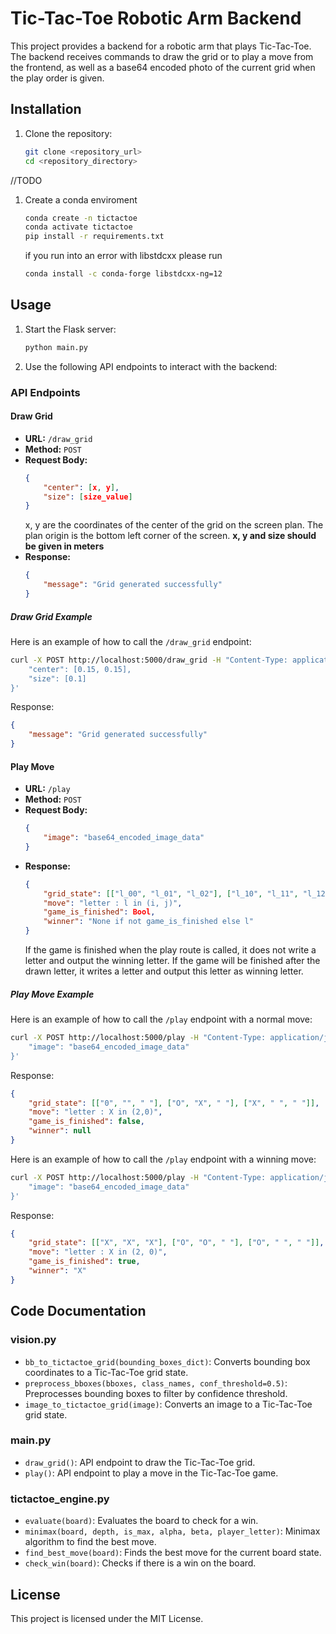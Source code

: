 # Tic-Tac-Toe Robotic Arm Backend

This project provides a backend for a robotic arm that plays Tic-Tac-Toe. The backend receives commands to draw the grid or to play a move from the frontend, as well as a base64 encoded photo of the current grid when the play order is given.

## Installation

1. Clone the repository:
    ```sh
    git clone <repository_url>
    cd <repository_directory>
    ```

//TODO
1. Create a conda enviroment 
    ```sh
    conda create -n tictactoe 
    conda activate tictactoe
    pip install -r requirements.txt
    ```
    if you run into an error with libstdcxx please run
    ```sh
    conda install -c conda-forge libstdcxx-ng=12
    ```

## Usage

1. Start the Flask server:
    ```sh
    python main.py
    ```

2. Use the following API endpoints to interact with the backend:

### API Endpoints

#### Draw Grid

- **URL:** `/draw_grid`
- **Method:** `POST`
- **Request Body:**
    ```json
    {
        "center": [x, y],
        "size": [size_value]
    }
    ```
    x, y are the coordinates of the center of the grid on the screen plan. The plan origin is the bottom left corner of the screen. **x, y and size should be given in meters** 
- **Response:**
    ```json
    {
        "message": "Grid generated successfully"
    }
    ```

##### Draw Grid Example

Here is an example of how to call the `/draw_grid` endpoint:

```sh
curl -X POST http://localhost:5000/draw_grid -H "Content-Type: application/json" -d '{
    "center": [0.15, 0.15],
    "size": [0.1]
}'
```

Response:
```json
{
    "message": "Grid generated successfully"
}
```

#### Play Move

- **URL:** `/play`
- **Method:** `POST`
- **Request Body:**
    ```json
    {
        "image": "base64_encoded_image_data"
    }
    ```
- **Response:**
    ```json
    {
        "grid_state": [["l_00", "l_01", "l_02"], ["l_10", "l_11", "l_12"], ["l_20", "l_21", "l_22"]],
        "move": "letter : l in (i, j)",
        "game_is_finished": Bool,
        "winner": "None if not game_is_finished else l"
    }
    ```
    If the game is finished when the play route is called, it does not write a letter and output the winning letter. If the game will be finished after the drawn letter, it writes a letter and output this letter as winning letter.

##### Play Move Example

Here is an example of how to call the `/play` endpoint with a normal move:

```sh
curl -X POST http://localhost:5000/play -H "Content-Type: application/json" -d '{
    "image": "base64_encoded_image_data"
}'
```

Response:
```json
{
    "grid_state": [["0", "", " "], ["O", "X", " "], ["X", " ", " "]],
    "move": "letter : X in (2,0)",
    "game_is_finished": false,
    "winner": null
}
```

Here is an example of how to call the `/play` endpoint with a winning move:

```sh
curl -X POST http://localhost:5000/play -H "Content-Type: application/json" -d '{
    "image": "base64_encoded_image_data"
}'
```

Response:
```json
{
    "grid_state": [["X", "X", "X"], ["O", "O", " "], ["O", " ", " "]],
    "move": "letter : X in (2, 0)",
    "game_is_finished": true,
    "winner": "X"
}
```

## Code Documentation

### vision.py

- `bb_to_tictactoe_grid(bounding_boxes_dict)`: Converts bounding box coordinates to a Tic-Tac-Toe grid state.
- `preprocess_bboxes(bboxes, class_names, conf_threshold=0.5)`: Preprocesses bounding boxes to filter by confidence threshold.
- `image_to_tictactoe_grid(image)`: Converts an image to a Tic-Tac-Toe grid state.

### main.py

- `draw_grid()`: API endpoint to draw the Tic-Tac-Toe grid.
- `play()`: API endpoint to play a move in the Tic-Tac-Toe game.

### tictactoe_engine.py

- `evaluate(board)`: Evaluates the board to check for a win.
- `minimax(board, depth, is_max, alpha, beta, player_letter)`: Minimax algorithm to find the best move.
- `find_best_move(board)`: Finds the best move for the current board state.
- `check_win(board)`: Checks if there is a win on the board.

## License

This project is licensed under the MIT License.
